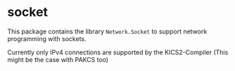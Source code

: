socket
======

This package contains the library `Network.Socket`
to support network programming with sockets.

Currently only IPv4 connections are supported 
by the KICS2-Compiler (This might be the case with PAKCS too)

